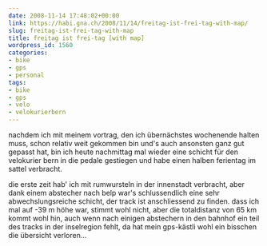 ```yaml
---
date: 2008-11-14 17:48:02+00:00
link: https://habi.gna.ch/2008/11/14/freitag-ist-frei-tag-with-map/
slug: freitag-ist-frei-tag-with-map
title: freitag ist frei-tag [with map]
wordpress_id: 1560
categories:
- bike
- gps
- personal
tags:
- bike
- gps
- velo
- velokurierbern
---
```


nachdem ich mit meinem vortrag, den ich übernächstes wochenende halten muss, schon relativ weit gekommen bin und's auch ansonsten ganz gut gepasst hat, bin ich heute nachmittag mal wieder eine schicht für den velokurier bern in die pedale gestiegen und habe einen halben ferientag im sattel verbracht.




die erste zeit hab' ich mit rumwursteln in der innenstadt verbracht, aber dank einem abstecher nach belp war's schlussendlich eine sehr abwechslungsreiche schicht, der track ist anschliessend zu finden. dass ich mal auf -39 m höhe war, stimmt wohl nicht, aber die totaldistanz von 65 km kommt wohl hin, auch wenn nach einigen abstechern in den bahnhof ein teil des tracks in der inselregion fehlt, da hat mein gps-kästli wohl ein bisschen die übersicht verloren...



